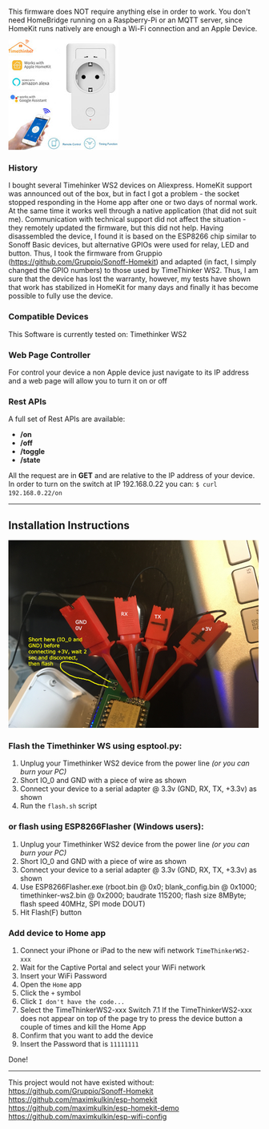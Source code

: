 This firmware does NOT require anything else in order to work.
You don't need HomeBridge running on a Raspberry-Pi or an MQTT server, since HomeKit runs natively are enough a Wi-Fi connection and an Apple Device.

![](https://github.com/Minakoff/timethinker-ws2-homekit/blob/master/images/socket.jpg)

### History
I bought several Timehinker WS2 devices on Aliexpress. HomeKit support was announced out of the box, but in fact I got a problem - the socket stopped responding in the Home app after one or two days of normal work. At the same time it works well through a native application (that did not suit me). 
Communication with technical support did not affect the situation - they remotely updated the firmware, but this did not help. Having disassembled the device, I found it is based on the ESP8266 chip similar to Sonoff Basic devices, but alternative GPIOs were used for relay, LED and button. Thus, I took the firmware from Gruppio (https://github.com/Gruppio/Sonoff-Homekit) and adapted (in fact, I simply changed the GPIO numbers) to those used by TimeThinker WS2. 
Thus, I am sure that the device has lost the warranty, however, my tests have shown that work has stabilized in HomeKit for many days and finally it has become possible to fully use the device.

### Compatible Devices
This Software is currently tested on: Timethinker WS2

### Web Page Controller
For control your device a non Apple device just navigate to its IP address and a web page will allow you to turn it on or off

### Rest APIs
A full set of Rest APIs are available:
* **/on**
* **/off**
* **/toggle**
* **/state**

All the request are in **GET** and are relative to the IP address of your device.
In order to turn on the switch at IP 192.168.0.22 you can: `$ curl 192.168.0.22/on`

---

## Installation Instructions

![](https://github.com/Minakoff/timethinker-ws2-homekit/blob/master/images/wiring.png)

### Flash the Timethinker WS using esptool.py:
 1) Unplug your Timethinker WS2 device from the power line _(or you can burn your PC)_
 2) Short IO_0 and GND with a piece of wire as shown
 3) Connect your device to a serial adapter @ 3.3v (GND, RX, TX, +3.3v) as shown
 4) Run the `flash.sh` script 
 
### or flash using ESP8266Flasher (Windows users):
 1) Unplug your Timethinker WS2 device from the power line _(or you can burn your PC)_
 2) Short IO_0 and GND with a piece of wire as shown
 3) Connect your device to a serial adapter @ 3.3v (GND, RX, TX, +3.3v) as shown
 4) Use ESP8266Flasher.exe (rboot.bin @ 0x0; blank_config.bin @ 0x1000; timethinker-ws2.bin @ 0x2000; baudrate 115200; flash size 8MByte; flash speed 40MHz, SPI mode DOUT)
 5) Hit Flash(F) button

### Add device to Home app
 1) Connect your iPhone or iPad to the new wifi network `TimeThinkerWS2-xxx`
 2) Wait for the Captive Portal and select your WiFi network
 3) Insert your WiFi Password
 4) Open the `Home` app
 5) Click the `+` symbol
 6) Click `I don't have the code...`
 7) Select the TimeThinkerWS2-xxx Switch 
 7.1 If the TimeThinkerWS2-xxx does not appear on top of the page try to press the device button a couple of times and kill the Home App
 9) Confirm that you want to add the device
 10) Insert the Password that is `11111111`

Done! 

---

This project would not have existed without:
https://github.com/Gruppio/Sonoff-Homekit
https://github.com/maximkulkin/esp-homekit
https://github.com/maximkulkin/esp-homekit-demo
https://github.com/maximkulkin/esp-wifi-config
